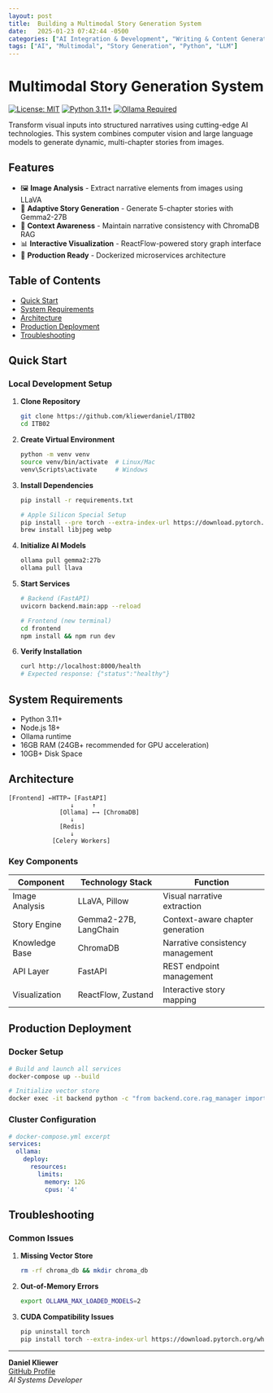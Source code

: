 ```yaml
---
layout: post
title:  Building a Multimodal Story Generation System
date:   2025-01-23 07:42:44 -0500
categories: ["AI Integration & Development", "Writing & Content Generation", "Technical Tutorials"]
tags: ["AI", "Multimodal", "Story Generation", "Python", "LLM"]
---
```




# Multimodal Story Generation System

[![License: MIT](https://img.shields.io/badge/License-MIT-yellow.svg)](https://opensource.org/licenses/MIT)
[![Python 3.11+](https://img.shields.io/badge/Python-3.11%2B-blue.svg)](https://www.python.org/)
[![Ollama Required](https://img.shields.io/badge/Ollama-Required-important.svg)](https://ollama.ai/)

Transform visual inputs into structured narratives using cutting-edge AI technologies. This system combines computer vision and large language models to generate dynamic, multi-chapter stories from images.



## Features

- 🖼️ **Image Analysis** - Extract narrative elements from images using LLaVA
- 📖 **Adaptive Story Generation** - Generate 5-chapter stories with Gemma2-27B
- 🧠 **Context Awareness** - Maintain narrative consistency with ChromaDB RAG
- 📊 **Interactive Visualization** - ReactFlow-powered story graph interface
- 🚀 **Production Ready** - Dockerized microservices architecture

## Table of Contents

- [Quick Start](#quick-start)
- [System Requirements](#system-requirements)
- [Architecture](#architecture)
- [Production Deployment](#production-deployment)
- [Troubleshooting](#troubleshooting)


## Quick Start

### Local Development Setup

1. **Clone Repository**
   ```bash
   git clone https://github.com/kliewerdaniel/ITB02
   cd ITB02
   ```

2. **Create Virtual Environment**
   ```bash
   python -m venv venv
   source venv/bin/activate  # Linux/Mac
   venv\Scripts\activate     # Windows
   ```

3. **Install Dependencies**
   ```bash
   pip install -r requirements.txt
   
   # Apple Silicon Special Setup
   pip install --pre torch --extra-index-url https://download.pytorch.org/whl/nightly/cpu
   brew install libjpeg webp
   ```

4. **Initialize AI Models**
   ```bash
   ollama pull gemma2:27b
   ollama pull llava
   ```

5. **Start Services**
   ```bash
   # Backend (FastAPI)
   uvicorn backend.main:app --reload

   # Frontend (new terminal)
   cd frontend
   npm install && npm run dev
   ```

6. **Verify Installation**
   ```bash
   curl http://localhost:8000/health
   # Expected response: {"status":"healthy"}
   ```

## System Requirements

- Python 3.11+
- Node.js 18+
- Ollama runtime
- 16GB RAM (24GB+ recommended for GPU acceleration)
- 10GB+ Disk Space

## Architecture

```text
[Frontend] ←HTTP→ [FastAPI]  
                 ↓     ↑  
              [Ollama] ←→ [ChromaDB]  
                 ↓  
              [Redis]  
                 ↓  
            [Celery Workers]
```

### Key Components

| Component           | Technology Stack       | Function                           |
|---------------------|------------------------|------------------------------------|
| Image Analysis      | LLaVA, Pillow          | Visual narrative extraction        |
| Story Engine        | Gemma2-27B, LangChain  | Context-aware chapter generation   |
| Knowledge Base      | ChromaDB               | Narrative consistency management   |
| API Layer           | FastAPI                | REST endpoint management           |
| Visualization       | ReactFlow, Zustand     | Interactive story mapping          |

## Production Deployment

### Docker Setup

```bash
# Build and launch all services
docker-compose up --build

# Initialize vector store
docker exec -it backend python -c "from backend.core.rag_manager import NarrativeRAG; NarrativeRAG()"
```

### Cluster Configuration

```yaml
# docker-compose.yml excerpt
services:
  ollama:
    deploy:
      resources:
        limits:
          memory: 12G
          cpus: '4'
```

## Troubleshooting

### Common Issues

1. **Missing Vector Store**
   ```bash
   rm -rf chroma_db && mkdir chroma_db
   ```

2. **Out-of-Memory Errors**
   ```bash
   export OLLAMA_MAX_LOADED_MODELS=2
   ```

3. **CUDA Compatibility Issues**
   ```bash
   pip uninstall torch
   pip install torch --extra-index-url https://download.pytorch.org/whl/cu117
   ```


---

**Daniel Kliewer**  
[GitHub Profile](https://github.com/kliewerdaniel)  
*AI Systems Developer*
